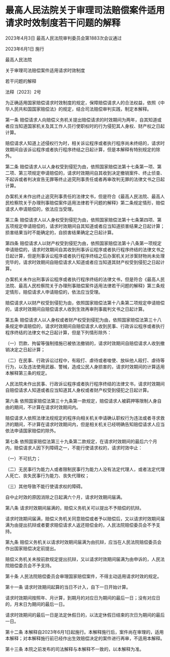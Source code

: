 # 最高人民法院关于审理司法赔偿案件适用请求时效制度若干问题的解释

2023年4月3日 最高人民法院审判委员会第1883次会议通过

2023年6月1日 施行

<!-- INFO END -->

最高人民法院

关于审理司法赔偿案件适用请求时效制度

若干问题的解释

法释〔2023〕2号

为正确适用国家赔偿请求时效制度的规定，保障赔偿请求人的合法权益，依照《中华人民共和国国家赔偿法》的规定，结合司法赔偿审判实践，制定本解释。

第一条 赔偿请求人向赔偿义务机关提出赔偿请求的时效期间为两年，自其知道或者应当知道国家机关及其工作人员行使职权时的行为侵犯其人身权、财产权之日起计算。

赔偿请求人知道上述侵权行为时，相关诉讼程序或者执行程序尚未终结的，请求时效期间自该诉讼程序或者执行程序终结之日起计算，但是本解释有特别规定的除外。

第二条 赔偿请求人以人身权受到侵犯为由，依照国家赔偿法第十七条第一项、第二项、第三项规定申请赔偿的，请求时效期间自其收到决定撤销案件、终止侦查、不起诉或者判决宣告无罪等终止追究刑事责任或者再审改判无罪的法律文书之日起计算。

办案机关未作出终止追究刑事责任的法律文书，但是符合《最高人民法院、最高人民检察院关于办理刑事赔偿案件适用法律若干问题的解释》第二条规定情形，赔偿请求人申请赔偿的，依法应当受理。

第三条 赔偿请求人以人身权受到侵犯为由，依照国家赔偿法第十七条第四项、第五项规定申请赔偿的，请求时效期间自其知道或者应当知道损害结果之日起计算；损害结果当时不能确定的，自损害结果确定之日起计算。

第四条 赔偿请求人以财产权受到侵犯为由，依照国家赔偿法第十八条第一项规定申请赔偿的，请求时效期间自其收到刑事诉讼程序或者执行程序终结的法律文书之日起计算，但是刑事诉讼程序或者执行程序终结之后办案机关对涉案财物尚未处理完毕的，请求时效期间自赔偿请求人知道或者应当知道其财产权受到侵犯之日起计算。

办案机关未作出刑事诉讼程序或者执行程序终结的法律文书，但是符合《最高人民法院、最高人民检察院关于办理刑事赔偿案件适用法律若干问题的解释》第三条规定情形，赔偿请求人申请赔偿的，依法应当受理。

赔偿请求人以财产权受到侵犯为由，依照国家赔偿法第十八条第二项规定申请赔偿的，请求时效期间自赔偿请求人收到生效再审刑事裁判文书之日起计算。

第五条 赔偿请求人以人身权或者财产权受到侵犯为由，依照国家赔偿法第三十八条规定申请赔偿的，请求时效期间自赔偿请求人收到民事、行政诉讼程序或者执行程序终结的法律文书之日起计算，但是下列情形除外：

（一）罚款、拘留等强制措施已被依法撤销的，请求时效期间自赔偿请求人收到撤销决定之日起计算；

（二）在民事、行政诉讼过程中，有殴打、虐待或者唆使、放纵他人殴打、虐待等行为，以及违法使用武器、警械，造成公民人身损害的，请求时效期间的计算适用本解释第三条的规定。

人民法院未作出民事、行政诉讼程序或者执行程序终结的法律文书，请求时效期间自赔偿请求人知道或者应当知道其人身权或者财产权受到侵犯之日起计算。

第六条 依照国家赔偿法第三十九条第一款规定，赔偿请求人被羁押等限制人身自由的期间，不计算在请求时效期间内。

赔偿请求人依照法律法规规定的程序向相关机关申请确认职权行为违法或者寻求救济的期间，不计算在请求时效期间内，但是相关机关已经明确告知赔偿请求人应当依法申请国家赔偿的除外。

第七条 依照国家赔偿法第三十九条第二款规定，在请求时效期间的最后六个月内，赔偿请求人因下列障碍之一，不能行使请求权的，请求时效中止：

（一）不可抗力；

（二）无民事行为能力人或者限制民事行为能力人没有法定代理人，或者法定代理人死亡、丧失民事行为能力、丧失代理权；

（三）其他导致不能行使请求权的障碍。

自中止时效的原因消除之日起满六个月，请求时效期间届满。

第八条 请求时效期间届满的，赔偿义务机关可以提出不予赔偿的抗辩。

请求时效期间届满，赔偿义务机关同意赔偿或者予以赔偿后，又以请求时效期间届满为由提出抗辩或者要求赔偿请求人返还赔偿金的，人民法院赔偿委员会不予支持。

第九条 赔偿义务机关以请求时效期间届满为由抗辩，应当在人民法院赔偿委员会作出国家赔偿决定前提出。

赔偿义务机关未按前款规定提出抗辩，又以请求时效期间届满为由申诉的，人民法院赔偿委员会不予支持。

第十条 人民法院赔偿委员会审理国家赔偿案件，不得主动适用请求时效的规定。

第十一条 请求时效期间起算的当日不计入，自下一日开始计算。

请求时效期间按照年、月计算，到期月的对应日为期间的最后一日；没有对应日的，月末日为期间的最后一日。

请求时效期间的最后一日是法定休假日的，以法定休假日结束的次日为期间的最后一日。

第十二条 本解释自2023年6月1日起施行。本解释施行后，案件尚在审理的，适用本解释；对本解释施行前已经作出生效赔偿决定的案件进行再审，不适用本解释。

第十三条 本院之前发布的司法解释与本解释不一致的，以本解释为准。

